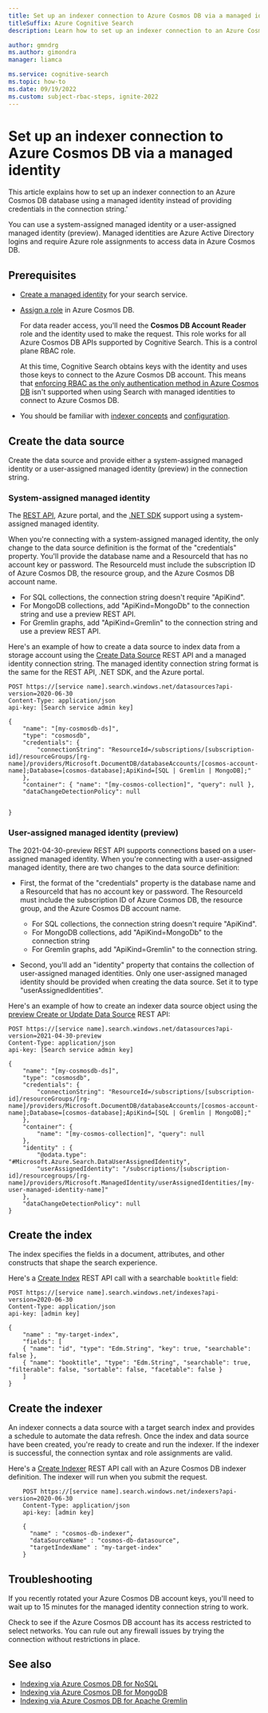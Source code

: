 ```yaml
---
title: Set up an indexer connection to Azure Cosmos DB via a managed identity
titleSuffix: Azure Cognitive Search
description: Learn how to set up an indexer connection to an Azure Cosmos DB account via a managed identity

author: gmndrg
ms.author: gimondra
manager: liamca

ms.service: cognitive-search
ms.topic: how-to
ms.date: 09/19/2022
ms.custom: subject-rbac-steps, ignite-2022
---
```


# Set up an indexer connection to Azure Cosmos DB via a managed identity

This article explains how to set up an indexer connection to an Azure Cosmos DB database using a managed identity instead of providing credentials in the connection string.'

You can use a system-assigned managed identity or a user-assigned managed identity (preview). Managed identities are Azure Active Directory logins and require Azure role assignments to access data in Azure Cosmos DB. 

## Prerequisites

* [Create a managed identity](search-howto-managed-identities-data-sources.md) for your search service.

* [Assign a role](search-howto-managed-identities-data-sources.md#assign-a-role) in Azure Cosmos DB.

  For data reader access, you'll need the **Cosmos DB Account Reader** role and the identity used to make the request. This role works for all Azure Cosmos DB APIs supported by Cognitive Search. This is a control plane RBAC role. 

  At this time, Cognitive Search obtains keys with the identity and uses those keys to connect to the Azure Cosmos DB account. This means that [enforcing RBAC as the only authentication method in Azure Cosmos DB](../cosmos-db/how-to-setup-rbac.md#disable-local-auth) isn't supported when using Search with managed identities to connect to Azure Cosmos DB.

* You should be familiar with [indexer concepts](search-indexer-overview.md) and [configuration](search-howto-index-cosmosdb.md).

## Create the data source

Create the data source and provide either a system-assigned managed identity or a user-assigned managed identity (preview) in the connection string. 

### System-assigned managed identity

The [REST API](/rest/api/searchservice/create-data-source), Azure portal, and the [.NET SDK](/dotnet/api/azure.search.documents.indexes.models.searchindexerdatasourceconnection) support using a system-assigned managed identity. 

When you're connecting with a system-assigned managed identity, the only change to the data source definition is the format of the "credentials" property. You'll provide the database name and a ResourceId that has no account key or password. The ResourceId must include the subscription ID of Azure Cosmos DB, the resource group, and the Azure Cosmos DB account name.

* For SQL collections, the connection string doesn't require "ApiKind". 
* For MongoDB collections, add "ApiKind=MongoDb" to the connection string and use a preview REST API.
* For Gremlin graphs, add "ApiKind=Gremlin" to the connection string and use a preview REST API.

Here's an example of how to create a data source to index data from a storage account using the [Create Data Source](/rest/api/searchservice/create-data-source) REST API and a managed identity connection string. The managed identity connection string format is the same for the REST API, .NET SDK, and the Azure portal.

```http
POST https://[service name].search.windows.net/datasources?api-version=2020-06-30
Content-Type: application/json
api-key: [Search service admin key]

{
    "name": "[my-cosmosdb-ds]",
    "type": "cosmosdb",
    "credentials": {
        "connectionString": "ResourceId=/subscriptions/[subscription-id]/resourceGroups/[rg-name]/providers/Microsoft.DocumentDB/databaseAccounts/[cosmos-account-name];Database=[cosmos-database];ApiKind=[SQL | Gremlin | MongoDB];"
    },
    "container": { "name": "[my-cosmos-collection]", "query": null },
    "dataChangeDetectionPolicy": null

 
}
```

### User-assigned managed identity (preview)

The 2021-04-30-preview REST API supports connections based on a user-assigned managed identity. When you're connecting with a user-assigned managed identity, there are two changes to the data source definition:

* First, the format of the "credentials" property is the database name and a ResourceId that has no account key or password. The ResourceId must include the subscription ID of Azure Cosmos DB, the resource group, and the Azure Cosmos DB account name.

  * For SQL collections, the connection string doesn't require "ApiKind". 
  * For MongoDB collections, add "ApiKind=MongoDb" to the connection string
  * For Gremlin graphs, add "ApiKind=Gremlin" to the connection string.

* Second, you'll add an "identity" property that contains the collection of user-assigned managed identities. Only one user-assigned managed identity should be provided when creating the data source. Set it to type "userAssignedIdentities".

Here's an example of how to create an indexer data source object using the [preview Create or Update Data Source](/rest/api/searchservice/preview-api/create-or-update-data-source) REST API:


```http
POST https://[service name].search.windows.net/datasources?api-version=2021-04-30-preview
Content-Type: application/json
api-key: [Search service admin key]

{
    "name": "[my-cosmosdb-ds]",
    "type": "cosmosdb",
    "credentials": {
        "connectionString": "ResourceId=/subscriptions/[subscription-id]/resourceGroups/[rg-name]/providers/Microsoft.DocumentDB/databaseAccounts/[cosmos-account-name];Database=[cosmos-database];ApiKind=[SQL | Gremlin | MongoDB];"
    },
    "container": { 
        "name": "[my-cosmos-collection]", "query": null 
    },
    "identity" : { 
        "@odata.type": "#Microsoft.Azure.Search.DataUserAssignedIdentity",
        "userAssignedIdentity": "/subscriptions/[subscription-id]/resourcegroups/[rg-name]/providers/Microsoft.ManagedIdentity/userAssignedIdentities/[my-user-managed-identity-name]" 
    },
    "dataChangeDetectionPolicy": null
}
```

## Create the index

The index specifies the fields in a document, attributes, and other constructs that shape the search experience.

Here's a [Create Index](/rest/api/searchservice/create-index) REST API call with a searchable `booktitle` field:

```http
POST https://[service name].search.windows.net/indexes?api-version=2020-06-30
Content-Type: application/json
api-key: [admin key]

{
    "name" : "my-target-index",
    "fields": [
    { "name": "id", "type": "Edm.String", "key": true, "searchable": false },
    { "name": "booktitle", "type": "Edm.String", "searchable": true, "filterable": false, "sortable": false, "facetable": false }
    ]
}
```

## Create the indexer

An indexer connects a data source with a target search index and provides a schedule to automate the data refresh. Once the index and data source have been created, you're ready to create and run the indexer. If the indexer is successful, the connection syntax and role assignments are valid.

Here's a [Create Indexer](/rest/api/searchservice/create-indexer) REST API call with an Azure Cosmos DB indexer definition. The indexer will run when you submit the request.

```http
    POST https://[service name].search.windows.net/indexers?api-version=2020-06-30
    Content-Type: application/json
    api-key: [admin key]

    {
      "name" : "cosmos-db-indexer",
      "dataSourceName" : "cosmos-db-datasource",
      "targetIndexName" : "my-target-index"
    }
```

## Troubleshooting

If you recently rotated your Azure Cosmos DB account keys, you'll need to wait up to 15 minutes for the managed identity connection string to work.

Check to see if the Azure Cosmos DB account has its access restricted to select networks. You can rule out any firewall issues by trying the connection without restrictions in place.

## See also

* [Indexing via Azure Cosmos DB for NoSQL](search-howto-index-cosmosdb.md)
* [Indexing via Azure Cosmos DB for MongoDB](search-howto-index-cosmosdb-mongodb.md)
* [Indexing via Azure Cosmos DB for Apache Gremlin](search-howto-index-cosmosdb-gremlin.md)
